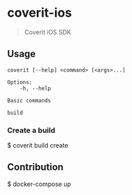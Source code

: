 # coverit-ios

> Coverit iOS SDK

## Usage

```
coverit [--help] <command> [<args>...]

Options:
    -h, --help

Basic commands

build
```

### Create a build

$ coverit build create


## Contribution

$ docker-compose up
